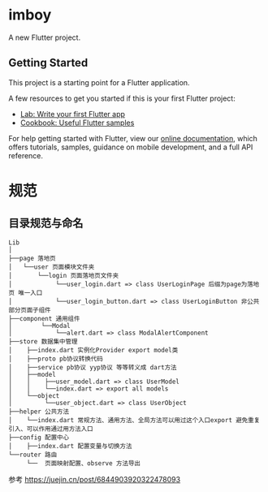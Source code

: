 # imboy

A new Flutter project.

## Getting Started

This project is a starting point for a Flutter application.

A few resources to get you started if this is your first Flutter project:

- [Lab: Write your first Flutter app](https://flutter.dev/docs/get-started/codelab)
- [Cookbook: Useful Flutter samples](https://flutter.dev/docs/cookbook)

For help getting started with Flutter, view our
[online documentation](https://flutter.dev/docs), which offers tutorials,
samples, guidance on mobile development, and a full API reference.


# 规范

## 目录规范与命名
```
Lib
│
├──page 落地页
│   └──user 页面模块文件夹
│       └──login 页面落地页文件夹
│            └──user_login.dart => class UserLoginPage 后缀为page为落地页 唯一入口
│            └──user_login_button.dart => class UserLoginButton 非公共部分页面子组件
├──component 通用组件
│        └──Modal
│            └──alert.dart => class ModalAlertComponent
├──store 数据集中管理
│    ├──index.dart 实例化Provider export model类
│    ├──proto pb协议转换代码
│    ├──service pb协议 yyp协议 等等转义成 dart方法
│    ├──model
│    │    ├──user_model.dart => class UserModel
│    │    └──index.dart => export all models
│    └──object
│         └──user_object.dart => class UserObject
├──helper 公共方法
│    └──index.dart 常规方法、通用方法、全局方法可以用过这个入口export 避免重复引入、可以作用通过用方法入口
├──config 配置中心
│    ├──index.dart 配置变量与切换方法
└──router 路由
     └──  页面映射配置、observe 方法导出

```

参考 https://juejin.cn/post/6844903920322478093